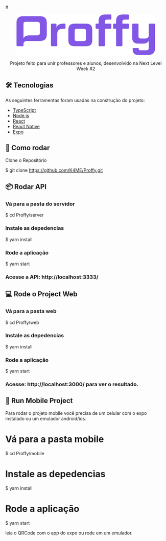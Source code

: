 <!---Logo do Projeto -->

#<p align="center" >
![Alt text](./logo.png?raw=true "Proffy")

</p>

<!--- Descrição do Projeto-->
<p align="center">Projeto feito para unir professores e alunos, desenvolvido na Next Level Week #2 </p>

## 🛠 Tecnologias

As seguintes ferramentas foram usadas na construção do projeto:

- [TypeScript](https://www.typescriptlang.org/)
- [Node.js](https://nodejs.org/en/)
- [React](https://pt-br.reactjs.org/)
- [React Native](https://reactnative.dev/)
- [Expo](https://expo.io/)

## 👷 Como rodar

Clone o Repositório

\$ git clone https://github.com/K4ME/Proffy.git

## 📦 Rodar API

### Vá para a pasta do servidor

\$ cd Proffy/server

### Instale as depedencias

\$ yarn install

### Rode a aplicação

\$ yarn start

### Acesse a API: http://localhost:3333/

## 💻 Rode o Project Web

### Vá para a pasta web

\$ cd Proffy/web

### Instale as depedencias

\$ yarn install

### Rode a aplicação

\$ yarn start

### Acesse: http://localhost:3000/ para ver o resultado.

## 📱 Run Mobile Project

Para rodar o projeto mobile você precisa de um celular com o expo instalado ou um emulador android/ios.

# Vá para a pasta mobile

\$ cd Proffy/mobile

# Instale as depedencias

\$ yarn install

# Rode a aplicação

\$ yarn start

leia o QRCode com o app do expo ou rode em um emulador.
